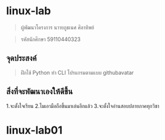 # linux-lab

> ผู้พัฒนาโครงการ นาายภูธเนศ ศิลาทิพย์

> รหัสนักศึกษา 59110440323

## จุดประสงค์

> ฝึกใช้ Python ทำ CLI โปรแกรมตามแบบ githubavatar

## สิ่งที่จะพัฒนาเองให้ดีขึ้น

1.จะตั้งใจเรียน
2.ไมเอามือถือขึ้นมาเล่นอีกแล้ว
3.จะตั้งใจอ่านสอบปลายภาคทุกวิชา
# linux-lab01
